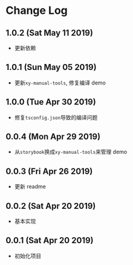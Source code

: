 # Change Log

## 1.0.2 (Sat May 11 2019)

-   更新依赖

## 1.0.1 (Sun May 05 2019)

-   更新`xy-manual-tools`, 修复编译 demo

## 1.0.0 (Tue Apr 30 2019)

-   修复`tsconfig.json`导致的编译问题

## 0.0.4 (Mon Apr 29 2019)

-   从`storybook`换成`xy-manual-tools`来管理 demo

## 0.0.3 (Fri Apr 26 2019)

-   更新 readme

## 0.0.2 (Sat Apr 20 2019)

-   基本实现

## 0.0.1 (Sat Apr 20 2019)

-   初始化项目
